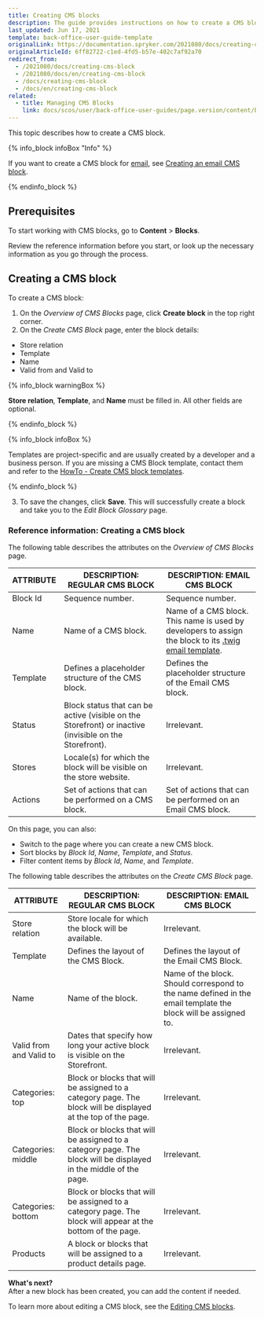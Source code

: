 ```yaml
---
title: Creating CMS blocks
description: The guide provides instructions on how to create a CMS block in the Back Office.
last_updated: Jun 17, 2021
template: back-office-user-guide-template
originalLink: https://documentation.spryker.com/2021080/docs/creating-cms-block
originalArticleId: 6ff82722-c1ed-4fd5-b57e-402c7af92a70
redirect_from:
  - /2021080/docs/creating-cms-block
  - /2021080/docs/en/creating-cms-block
  - /docs/creating-cms-block
  - /docs/en/creating-cms-block
related:
  - title: Managing CMS Blocks
    link: docs/scos/user/back-office-user-guides/page.version/content/blocks/managing-cms-blocks.html
---
```


This topic describes how to create a CMS block.

{% info_block infoBox "Info" %}

If you want to create a CMS block for [email](/docs/scos/user/features/{{page.version}}/cms-feature-overview/email-as-a-cms-block-overview.html), see [Creating an email CMS block](/docs/scos/user/back-office-user-guides/{{page.version}}/content/blocks/managing-content-of-emails-via-cms-blocks.html#creating-an-email-cms-block).

{% endinfo_block %}

## Prerequisites

To start working with CMS blocks, go to **Content** > **Blocks**.

Review the reference information before you start, or look up the necessary information as you go through the process.

## Creating a CMS block

To create a CMS block:

1. On the *Overview of CMS Blocks* page,  click  **Create block** in the top right corner.
2. On the *Create CMS Block* page, enter the block details:

* Store relation
* Template
* Name
* Valid from and Valid to

{% info_block warningBox %}

**Store relation**, **Template**, and **Name** must be filled in. All other fields are optional.

{% endinfo_block %}

{% info_block infoBox %}

Templates are project-specific and are usually created by a developer and a business person. If you are missing a CMS Block template, contact them and refer to the [HowTo - Create CMS block templates](/docs/scos/dev/tutorials-and-howtos/howtos/feature-howtos/cms/howto-create-cms-templates.html#cms-block-template).

{% endinfo_block %}

3. To save the changes, click **Save**. This will successfully create a block and take you to the *Edit Block Glossary* page.


### Reference information: Creating a CMS block

The following table describes the attributes on the *Overview of CMS Blocks* page.

| ATTRIBUTE | DESCRIPTION: REGULAR CMS BLOCK | DESCRIPTION:  EMAIL CMS BLOCK |
| --- | --- | --- |
| Block Id | Sequence number. | Sequence number. |
| Name | Name of a CMS block. | Name of a CMS block. <br> This name is used by developers to assign the block to its [.twig email template](/docs/scos/user/features/{{page.version}}/cms-feature-overview/email-as-a-cms-block-overview.html).
| Template | Defines a placeholder structure of the CMS block. | Defines the placeholder structure of the Email CMS block. |
| Status | Block status that can be active (visible on the Storefront) or inactive (invisible on the Storefront). | Irrelevant. |
| Stores | Locale(s) for which the block will be visible on the store website. | Irrelevant. |
| Actions | Set of actions that can be performed on a CMS block. | Set of actions that can be performed on an Email CMS block. |

On this page, you can also:

* Switch to the page where you can create a new CMS block.
* Sort blocks by *Block Id*, *Name*, *Template*, and *Status*.
* Filter content items by *Block Id*, *Name*, and *Template*.

The following table describes the attributes on the *Create CMS Block* page.

| ATTRIBUTE  | DESCRIPTION: REGULAR CMS BLOCK | DESCRIPTION: EMAIL CMS BLOCK |
| --- | --- | --- |
| Store relation |  Store locale for which the block will be available. | Irrelevant. |
| Template | Defines the layout of the CMS Block. | Defines the layout of the Email CMS Block.
| Name | Name of the block. | Name of the block. Should correspond to the name defined in the email template the block will be assigned to. |
| Valid from and Valid to | Dates that specify how long your active block is visible on the Storefront. | Irrelevant. |
| Categories: top | Block or blocks that will be assigned to a category page.  The block will be displayed at the top of the page. | Irrelevant. |
| Categories: middle |  Block or blocks that will be assigned to a category page. The block will be displayed in the middle of the page. | Irrelevant. |
| Categories: bottom | Block or blocks that will be assigned to a category page. The block will appear at the bottom of the page. | Irrelevant. |
| Products | A block or blocks that will be assigned to a product details page. | Irrelevant. |

**What's next?**
<br>After a new block has been created, you can add the content if needed.

To learn more about editing a CMS block, see the [Editing CMS blocks](/docs/scos/user/back-office-user-guides/{{page.version}}/content/blocks/managing-cms-blocks.html#editing-blocks).
